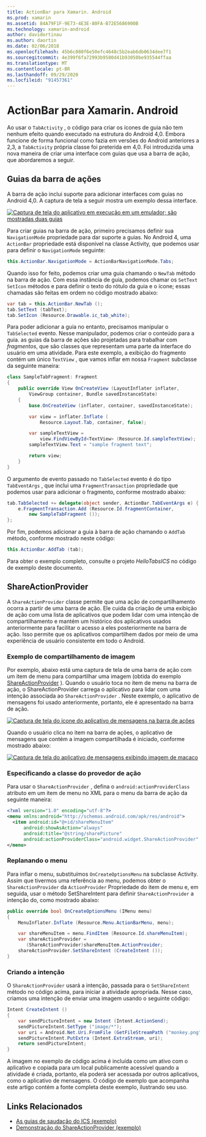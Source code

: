 ```yaml
---
title: ActionBar para Xamarin. Android
ms.prod: xamarin
ms.assetid: 84A79F1F-9E73-4E3E-80FA-B72E5686900B
ms.technology: xamarin-android
author: davidortinau
ms.author: daortin
ms.date: 02/06/2018
ms.openlocfilehash: 45b6c080f6e50efc4648c5b2eab6db0634dee7f1
ms.sourcegitcommit: 4e399f6fa72993b9580d41b93050be935544ffaa
ms.translationtype: MT
ms.contentlocale: pt-BR
ms.lasthandoff: 09/29/2020
ms.locfileid: "91457361"
---
```

# <a name="actionbar-for-xamarinandroid"></a>ActionBar para Xamarin. Android

Ao usar o `TabActivity` , o código para criar os ícones de guia não tem nenhum efeito quando executado na estrutura do Android 4,0. Embora funcione de forma funcional como fazia em versões do Android anteriores a 2,3, a `TabActivity` própria classe foi preterida em 4,0. Foi introduzida uma nova maneira de criar uma interface com guias que usa a barra de ação, que abordaremos a seguir.

## <a name="action-bar-tabs"></a>Guias da barra de ações

A barra de ação inclui suporte para adicionar interfaces com guias no Android 4,0.
A captura de tela a seguir mostra um exemplo dessa interface.

[![Captura de tela do aplicativo em execução em um emulador; são mostradas duas guias](action-bar-images/25-actionbartabs.png)](action-bar-images/25-actionbartabs.png#lightbox)

Para criar guias na barra de ação, primeiro precisamos definir sua `NavigationMode` propriedade para dar suporte a guias. No Android 4, uma `ActionBar` propriedade está disponível na classe Activity, que podemos usar para definir o `NavigationMode` seguinte:

```csharp
this.ActionBar.NavigationMode = ActionBarNavigationMode.Tabs;
```

Quando isso for feito, podemos criar uma guia chamando o `NewTab` método na barra de ação. Com essa instância de guia, podemos chamar os `SetText` `SetIcon` métodos e para definir o texto do rótulo da guia e o ícone; essas chamadas são feitas em ordem no código mostrado abaixo:

```csharp
var tab = this.ActionBar.NewTab ();
tab.SetText (tabText);
tab.SetIcon (Resource.Drawable.ic_tab_white);
```

Para poder adicionar a guia no entanto, precisamos manipular o `TabSelected` evento. Nesse manipulador, podemos criar o conteúdo para a guia. as guias da barra de ações são projetadas para trabalhar com *fragmentos*, que são classes que representam uma parte da interface do usuário em uma atividade. Para este exemplo, a exibição do fragmento contém um único `TextView` , que vamos inflar em nossa `Fragment` subclasse da seguinte maneira:

```csharp
class SampleTabFragment: Fragment
{           
    public override View OnCreateView (LayoutInflater inflater,
        ViewGroup container, Bundle savedInstanceState)
    {
        base.OnCreateView (inflater, container, savedInstanceState);

        var view = inflater.Inflate (
            Resource.Layout.Tab, container, false);

        var sampleTextView =
            view.FindViewById<TextView> (Resource.Id.sampleTextView);            
        sampleTextView.Text = "sample fragment text";

        return view;
    }
}
```

O argumento de evento passado no `TabSelected` evento é do tipo `TabEventArgs` , que inclui uma `FragmentTransaction` propriedade que podemos usar para adicionar o fragmento, conforme mostrado abaixo:

```csharp
tab.TabSelected += delegate(object sender, ActionBar.TabEventArgs e) {             
    e.FragmentTransaction.Add (Resource.Id.fragmentContainer,
        new SampleTabFragment ());
};
```

Por fim, podemos adicionar a guia à barra de ação chamando o `AddTab` método, conforme mostrado neste código:

```csharp
this.ActionBar.AddTab (tab);
```

Para obter o exemplo completo, consulte o projeto *HelloTabsICS* no código de exemplo deste documento.

## <a name="shareactionprovider"></a>ShareActionProvider

A `ShareActionProvider` classe permite que uma ação de compartilhamento ocorra a partir de uma barra de ação. Ele cuida da criação de uma exibição de ação com uma lista de aplicativos que podem lidar com uma intenção de compartilhamento e mantém um histórico dos aplicativos usados anteriormente para facilitar o acesso a eles posteriormente na barra de ação. Isso permite que os aplicativos compartilhem dados por meio de uma experiência de usuário consistente em todo o Android.

### <a name="image-sharing-example"></a>Exemplo de compartilhamento de imagem

Por exemplo, abaixo está uma captura de tela de uma barra de ação com um item de menu para compartilhar uma imagem (obtida do exemplo [ShareActionProvider](/samples/xamarin/monodroid-samples/shareactionproviderdemo) ). Quando o usuário toca no item de menu na barra de ação, o ShareActionProvider carrega o aplicativo para lidar com uma intenção associada ao `ShareActionProvider` . Neste exemplo, o aplicativo de mensagens foi usado anteriormente, portanto, ele é apresentado na barra de ação.

[![Captura de tela do ícone do aplicativo de mensagens na barra de ações](action-bar-images/09-shareactionprovider.png)](action-bar-images/09-shareactionprovider.png#lightbox)

Quando o usuário clica no item na barra de ações, o aplicativo de mensagens que contém a imagem compartilhada é iniciado, conforme mostrado abaixo:

[![Captura de tela do aplicativo de mensagens exibindo imagem de macaco](action-bar-images/10-messagewithimage.png)](action-bar-images/10-messagewithimage.png#lightbox)

### <a name="specifying-the-action-provider-class"></a>Especificando a classe do provedor de ação

Para usar o `ShareActionProvider` , defina o `android:actionProviderClass` atributo em um item de menu no XML para o menu da barra de ação da seguinte maneira:

```xml
<?xml version="1.0" encoding="utf-8"?>
<menu xmlns:android="http://schemas.android.com/apk/res/android">
  <item android:id="@+id/shareMenuItem"
      android:showAsAction="always"
      android:title="@string/sharePicture"
      android:actionProviderClass="android.widget.ShareActionProvider" />
</menu>
```

### <a name="inflating-the-menu"></a>Replanando o menu

Para inflar o menu, substituímos `OnCreateOptionsMenu` na subclasse Activity. Assim que tivermos uma referência ao menu, podemos obter o `ShareActionProvider` da `ActionProvider` Propriedade do item de menu e, em seguida, usar o método SetShareIntent para definir `ShareActionProvider` a intenção do, como mostrado abaixo:

```csharp
public override bool OnCreateOptionsMenu (IMenu menu)
{
    MenuInflater.Inflate (Resource.Menu.ActionBarMenu, menu);       

    var shareMenuItem = menu.FindItem (Resource.Id.shareMenuItem);           
    var shareActionProvider =
       (ShareActionProvider)shareMenuItem.ActionProvider;
    shareActionProvider.SetShareIntent (CreateIntent ());
}
```

### <a name="creating-the-intent"></a>Criando a intenção

O `ShareActionProvider` usará a intenção, passada para o `SetShareIntent` método no código acima, para iniciar a atividade apropriada. Nesse caso, criamos uma intenção de enviar uma imagem usando o seguinte código:

```csharp
Intent CreateIntent ()
{  
    var sendPictureIntent = new Intent (Intent.ActionSend);
    sendPictureIntent.SetType ("image/*");
    var uri = Android.Net.Uri.FromFile (GetFileStreamPath ("monkey.png"));          
    sendPictureIntent.PutExtra (Intent.ExtraStream, uri);
    return sendPictureIntent;
}
```

A imagem no exemplo de código acima é incluída como um ativo com o aplicativo e copiada para um local publicamente acessível quando a atividade é criada, portanto, ela poderá ser acessada por outros aplicativos, como o aplicativo de mensagens. O código de exemplo que acompanha este artigo contém a fonte completa deste exemplo, ilustrando seu uso.

## <a name="related-links"></a>Links Relacionados

- [As guias de saudação do ICS (exemplo)](/samples/xamarin/monodroid-samples/hellotabsics)
- [Demonstração do ShareActionProvider (exemplo)](/samples/xamarin/monodroid-samples/shareactionproviderdemo)